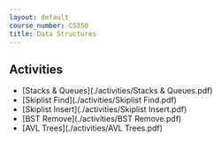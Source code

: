 ```yaml
---
layout: default
course_number: CS350
title: Data Structures
---
```



## Activities

  * [Stacks & Queues](./activities/Stacks & Queues.pdf)
  * [Skiplist Find](./activities/Skiplist Find.pdf)
  * [Skiplist Insert](./activities/Skiplist Insert.pdf)
  * [BST Remove](./activities/BST Remove.pdf)
  * [AVL Trees](./activities/AVL Trees.pdf)
  <!-- * [Red-Black Trees Insert](activities/Red-Black Trees Insert.pdf) -->
  <!-- * [Red-Black Trees Insert 2](activities/Red-Black Trees Insert 2.pdf) -->
  <!-- * [AA Trees 1](activities/AA Trees.pdf) -->
  <!-- * [AA Trees 2](activities/AA Trees 2.pdf) -->
  <!-- * [B Trees](activities/B-Trees.pdf) -->
  <!-- * [Binary Heaps](activities/Binary Heaps.pdf) -->
  <!-- * [Hash Tables](activities/Hash Tables.pdf) -->
  <!-- * [Graphs](activities/Graphs Adjacency Matrix and List.pdf) -->
